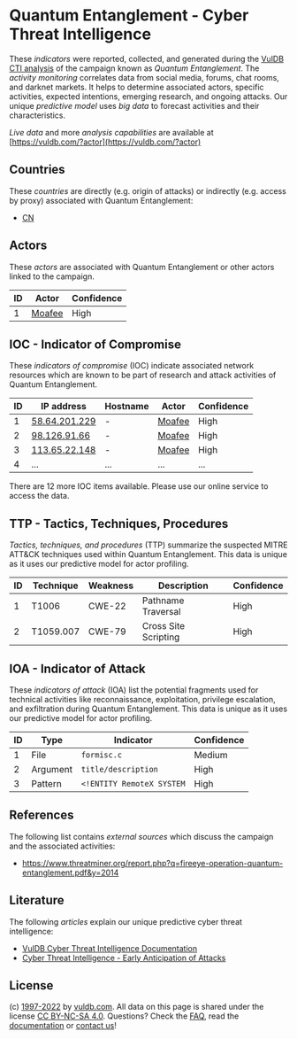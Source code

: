 # Quantum Entanglement - Cyber Threat Intelligence

These _indicators_ were reported, collected, and generated during the [VulDB CTI analysis](https://vuldb.com/?kb.cti) of the campaign known as _Quantum Entanglement_. The _activity monitoring_ correlates data from social media, forums, chat rooms, and darknet markets. It helps to determine associated actors, specific activities, expected intentions, emerging research, and ongoing attacks. Our unique _predictive model_ uses _big data_ to forecast activities and their characteristics.

_Live data_ and more _analysis capabilities_ are available at [https://vuldb.com/?actor](https://vuldb.com/?actor)

## Countries

These _countries_ are directly (e.g. origin of attacks) or indirectly (e.g. access by proxy) associated with Quantum Entanglement:

* [CN](https://vuldb.com/?country.cn)

## Actors

These _actors_ are associated with Quantum Entanglement or other actors linked to the campaign.

ID | Actor | Confidence
-- | ----- | ----------
1 | [Moafee](https://vuldb.com/?actor.moafee) | High

## IOC - Indicator of Compromise

These _indicators of compromise_ (IOC) indicate associated network resources which are known to be part of research and attack activities of Quantum Entanglement.

ID | IP address | Hostname | Actor | Confidence
-- | ---------- | -------- | ----- | ----------
1 | [58.64.201.229](https://vuldb.com/?ip.58.64.201.229) | - | [Moafee](https://vuldb.com/?actor.moafee) | High
2 | [98.126.91.66](https://vuldb.com/?ip.98.126.91.66) | - | [Moafee](https://vuldb.com/?actor.moafee) | High
3 | [113.65.22.148](https://vuldb.com/?ip.113.65.22.148) | - | [Moafee](https://vuldb.com/?actor.moafee) | High
4 | ... | ... | ... | ...

There are 12 more IOC items available. Please use our online service to access the data.

## TTP - Tactics, Techniques, Procedures

_Tactics, techniques, and procedures_ (TTP) summarize the suspected MITRE ATT&CK techniques used within Quantum Entanglement. This data is unique as it uses our predictive model for actor profiling.

ID | Technique | Weakness | Description | Confidence
-- | --------- | -------- | ----------- | ----------
1 | T1006 | CWE-22 | Pathname Traversal | High
2 | T1059.007 | CWE-79 | Cross Site Scripting | High

## IOA - Indicator of Attack

These _indicators of attack_ (IOA) list the potential fragments used for technical activities like reconnaissance, exploitation, privilege escalation, and exfiltration during Quantum Entanglement. This data is unique as it uses our predictive model for actor profiling.

ID | Type | Indicator | Confidence
-- | ---- | --------- | ----------
1 | File | `formisc.c` | Medium
2 | Argument | `title/description` | High
3 | Pattern | `<!ENTITY RemoteX SYSTEM` | High

## References

The following list contains _external sources_ which discuss the campaign and the associated activities:

* https://www.threatminer.org/report.php?q=fireeye-operation-quantum-entanglement.pdf&y=2014

## Literature

The following _articles_ explain our unique predictive cyber threat intelligence:

* [VulDB Cyber Threat Intelligence Documentation](https://vuldb.com/?kb.cti)
* [Cyber Threat Intelligence - Early Anticipation of Attacks](https://www.scip.ch/en/?labs.20201022)

## License

(c) [1997-2022](https://vuldb.com/?kb.changelog) by [vuldb.com](https://vuldb.com/?kb.about). All data on this page is shared under the license [CC BY-NC-SA 4.0](https://creativecommons.org/licenses/by-nc-sa/4.0/). Questions? Check the [FAQ](https://vuldb.com/?kb.faq), read the [documentation](https://vuldb.com/?kb) or [contact us](https://vuldb.com/?contact)!

